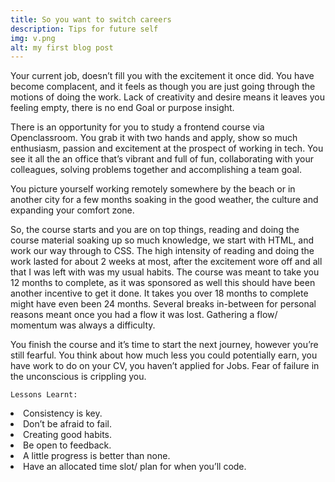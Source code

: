 ```yaml
---
title: So you want to switch careers
description: Tips for future self
img: v.png
alt: my first blog post
---
```

<!-- <img src="v.png" width="100" height="100"> -->
 <info-box>
  <template #info-box>
    This is a vue component inside markdown using slots
    sure wait this actually does work
  </template>
</info-box>

<div class="p-4 mb-4 text-green bg-blue-500">
 
  <p>Your current job, doesn’t fill you with the excitement it once did. You have become complacent, and it feels as though you are just going through the motions of doing the work. Lack of creativity and desire means it leaves you feeling empty, there is no end Goal or purpose insight. </p>

  <p>
  There is an opportunity for you to study a frontend course via Openclassroom. You grab it with two hands and apply, show so much enthusiasm, passion and excitement at the prospect of working in tech. You see it all the an office that’s vibrant and full of fun, collaborating with your colleagues, solving problems together and accomplishing a team goal. 
  </p>
  
  <p>
  You picture yourself working remotely somewhere by the beach or in another city for a few months soaking in the good weather, the culture and expanding your comfort zone. 
  </p>
  So, the course starts and you are on top things, reading and doing the course material soaking up so much knowledge, we start with HTML, and work our way through to CSS. The high intensity of reading and doing the work lasted for about 2 weeks at most, after the excitement wore off and all that I was left with was my usual habits. The course was meant to take you 12 months to complete, as it was sponsored as well this should have been another incentive to get it done. It takes you over 18 months to complete might have even been 24 months. Several breaks in-between for personal reasons meant once you had a flow it was lost. Gathering a flow/ momentum was always a difficulty. 

  <p>
  You finish the course and it’s time to start the next journey, however you’re still fearful. You think about how much less you could potentially earn, you have work to do on your CV, you haven’t applied for Jobs. Fear of failure in the unconscious is crippling you. 
  </p>
    
    Lessons Learnt:

<li>Consistency is key.</li>
<li>Don’t be afraid to fail.</li>
<li>Creating good habits.</li>
<li>Be open to feedback.</li>
<li> A little progress is better than none.</l>
<li>Have an allocated time slot/ plan for when you’ll code.</li>

</div>



<!-- # My first blog post 
## Link about shoes

This is some more info

### potatoes best supds

This is some more info

### how is it connected

This is some more info

## This is another heading

This is some more info

Welcome to my first blog post using content module -->

